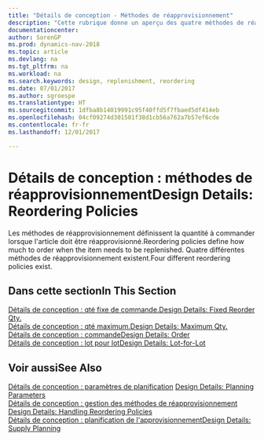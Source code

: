```yaml
---
title: "Détails de conception - Méthodes de réapprovisionnement"
description: "Cette rubrique donne un aperçu des quatre méthodes de réapprovisionnement disponibles."
documentationcenter: 
author: SorenGP
ms.prod: dynamics-nav-2018
ms.topic: article
ms.devlang: na
ms.tgt_pltfrm: na
ms.workload: na
ms.search.keywords: design, replenishment, reordering
ms.date: 07/01/2017
ms.author: sgroespe
ms.translationtype: HT
ms.sourcegitcommit: 1dfba8b14019991c95f40ffd5f7fbaed5df414eb
ms.openlocfilehash: 04cf09274d301501f38d1cb56a762a7b57ef6cde
ms.contentlocale: fr-fr
ms.lasthandoff: 12/01/2017

---
```

# <a name="design-details-reordering-policies"></a><span data-ttu-id="c3c82-103">Détails de conception : méthodes de réapprovisionnement</span><span class="sxs-lookup"><span data-stu-id="c3c82-103">Design Details: Reordering Policies</span></span>
<span data-ttu-id="c3c82-104">Les méthodes de réapprovisionnement définissent la quantité à commander lorsque l'article doit être réapprovisionné.</span><span class="sxs-lookup"><span data-stu-id="c3c82-104">Reordering policies define how much to order when the item needs to be replenished.</span></span> <span data-ttu-id="c3c82-105">Quatre différentes méthodes de réapprovisionnement existent.</span><span class="sxs-lookup"><span data-stu-id="c3c82-105">Four different reordering policies exist.</span></span>  

## <a name="in-this-section"></a><span data-ttu-id="c3c82-106">Dans cette section</span><span class="sxs-lookup"><span data-stu-id="c3c82-106">In This Section</span></span>  
[<span data-ttu-id="c3c82-107">Détails de conception : qté fixe de commande.</span><span class="sxs-lookup"><span data-stu-id="c3c82-107">Design Details: Fixed Reorder Qty.</span></span>](design-details-fixed-reorder-qty.md)  
[<span data-ttu-id="c3c82-108">Détails de conception : qté maximum.</span><span class="sxs-lookup"><span data-stu-id="c3c82-108">Design Details: Maximum Qty.</span></span>](design-details-maximum-qty.md)  
[<span data-ttu-id="c3c82-109">Détails de conception : commande</span><span class="sxs-lookup"><span data-stu-id="c3c82-109">Design Details: Order</span></span>](design-details-order.md)  
[<span data-ttu-id="c3c82-110">Détails de conception : lot pour lot</span><span class="sxs-lookup"><span data-stu-id="c3c82-110">Design Details: Lot-for-Lot</span></span>](design-details-lot-for-lot.md)  

## <a name="see-also"></a><span data-ttu-id="c3c82-111">Voir aussi</span><span class="sxs-lookup"><span data-stu-id="c3c82-111">See Also</span></span>  
<span data-ttu-id="c3c82-112">[Détails de conception : paramètres de planification](design-details-planning-parameters.md) </span><span class="sxs-lookup"><span data-stu-id="c3c82-112">[Design Details: Planning Parameters](design-details-planning-parameters.md) </span></span>  
<span data-ttu-id="c3c82-113">[Détails de conception : gestion des méthodes de réapprovisionnement](design-details-handling-reordering-policies.md) </span><span class="sxs-lookup"><span data-stu-id="c3c82-113">[Design Details: Handling Reordering Policies](design-details-handling-reordering-policies.md) </span></span>  
[<span data-ttu-id="c3c82-114">Détails de conception : planification de l'approvisionnement</span><span class="sxs-lookup"><span data-stu-id="c3c82-114">Design Details: Supply Planning</span></span>](design-details-supply-planning.md)

